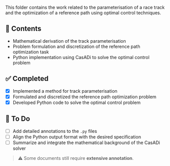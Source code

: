 This folder contains the work related to the parameterisation of a race track and the optimization of a reference path using optimal control techniques.

## 📌 Contents

- Mathematical derivation of the track parameterisation
- Problem formulation and discretization of the reference path optimization task
- Python implementation using CasADi to solve the optimal control problem

## ✅ Completed

- [x] Implemented a method for track parameterisation
- [x] Formulated and discretized the reference path optimization problem
- [x] Developed Python code to solve the optimal control problem

## 🔧 To Do

- [ ] Add detailed annotations to the `.py` files
- [ ] Align the Python output format with the desired specification
- [ ] Summarize and integrate the mathematical background of the CasADi solver

> ⚠️ Some documents still require **extensive annotation**.
